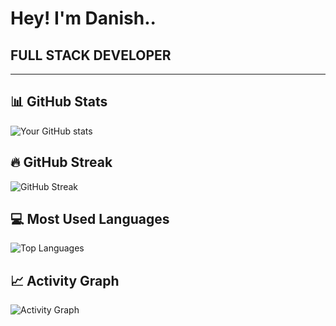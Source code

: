 # Hey! I'm Danish..
## FULL STACK DEVELOPER

---
## 📊 GitHub Stats

![Your GitHub stats](https://github-readme-stats.vercel.app/api?username=dvansari65&show_icons=true&theme=radical)

## 🔥 GitHub Streak

![GitHub Streak](https://github-readme-streak-stats.herokuapp.com/?user=dvansari65&theme=radical)

## 💻 Most Used Languages

![Top Languages](https://github-readme-stats.vercel.app/api/top-langs/?username=dvansari65&layout=compact&theme=radical)

## 📈 Activity Graph

![Activity Graph](https://github-readme-activity-graph.vercel.app/graph?username=dvansari65&theme=react-dark)
